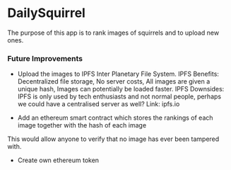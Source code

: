 # DailySquirrel

The purpose of this app is to rank images of squirrels and to upload new ones.


### Future Improvements

- Upload the images to IPFS Inter Planetary File System. IPFS Benefits: Decentralized file storage, No server costs, All images are given a unique hash, Images can potentially be loaded faster. IPFS Downsides: IPFS is only used by tech enthusiasts and not normal people, perhaps we could have a centralised server as well?
Link: ipfs.io

- Add an ethereum smart contract which stores the rankings of each image together with the hash of each image

This would allow anyone to verify that no image has ever been tampered with. 

- Create own ethereum token


